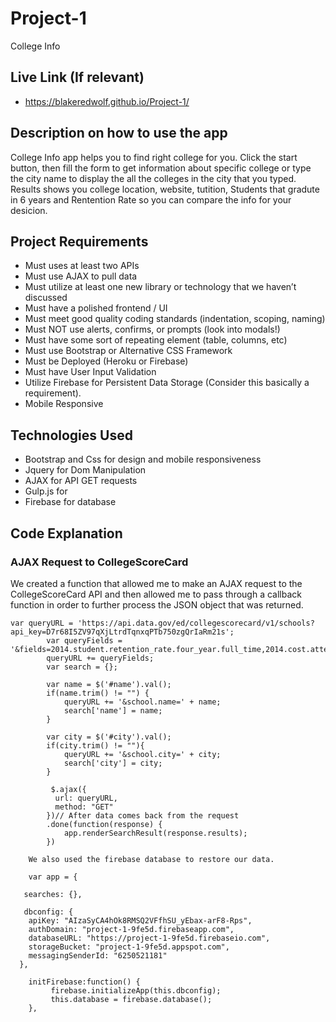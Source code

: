 # Project-1
College Info


## Live Link (If relevant)
 - https://blakeredwolf.github.io/Project-1/

## Description on how to use the app

College Info app helps you to find right college for you. Click the start button, then fill
the form to get information about specific college or type the city name to display the all the colleges
in the city that you typed. Results shows you college location, website, tutition, Students that gradute in 6 years
and Rentention Rate so you can compare the info for your desicion.


## Project Requirements

- Must uses at least two APIs
- Must use AJAX to pull data
- Must utilize at least one new library or technology that we haven’t discussed
- Must have a polished frontend / UI 
- Must meet good quality coding standards (indentation, scoping, naming)
- Must NOT use alerts, confirms, or prompts (look into modals!)
- Must have some sort of repeating element (table, columns, etc)
- Must use Bootstrap or Alternative CSS Framework
- Must be Deployed (Heroku or Firebase)
- Must have User Input Validation 
- Utilize Firebase for Persistent Data Storage (Consider this basically a requirement).
- Mobile Responsive

## Technologies Used

- Bootstrap and Css for design and mobile responsiveness
- Jquery for Dom Manipulation
- AJAX for API GET requests
- Gulp.js for
- Firebase for database


## Code Explanation


### AJAX Request to CollegeScoreCard
We created a function that allowed me to make an AJAX request to the CollegeScoreCard API and then allowed me to pass through a callback function in order to further process the JSON object that was returned. 

```
var queryURL = 'https://api.data.gov/ed/collegescorecard/v1/schools?api_key=D7r68I5ZV97qXjLtrdTqnxqPTb750zgQrIaRm21s'; 
		var queryFields = '&fields=2014.student.retention_rate.four_year.full_time,2014.cost.attendance.academic_year,school.name,2014.completion.completion_rate_4yr_150nt,school.city,school.zip,school.state,school.school_url';
		queryURL += queryFields;
		var search = {};
		
		var name = $('#name').val();
		if(name.trim() != "") {
			queryURL += '&school.name=' + name;
			search['name'] = name;
		}

		var city = $('#city').val();
		if(city.trim() != ""){
			queryURL += '&school.city=' + city;
			search['city'] = city;
		}

		 $.ajax({
          url: queryURL,
          method: "GET"
        })// After data comes back from the request
        .done(function(response) {
        	app.renderSearchResult(response.results);
        })

	We also used the firebase database to restore our data.

	var app = {

   searches: {},

   dbconfig: {
    apiKey: "AIzaSyCA4hOk8RMSQ2VFfhSU_yEbax-arF8-Rps",
    authDomain: "project-1-9fe5d.firebaseapp.com",
    databaseURL: "https://project-1-9fe5d.firebaseio.com",
    storageBucket: "project-1-9fe5d.appspot.com",
    messagingSenderId: "6250521181"
  },

    initFirebase:function() {
		 firebase.initializeApp(this.dbconfig);
		 this.database = firebase.database();
    },


